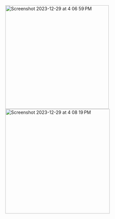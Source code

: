 <img width="325" alt="Screenshot 2023-12-29 at 4 06 59 PM" src="https://github.com/RunziMu/WordScramble/assets/101481214/058d8df4-75f2-44b9-8290-3e1df6955d92">
<img width="328" alt="Screenshot 2023-12-29 at 4 08 19 PM" src="https://github.com/RunziMu/WordScramble/assets/101481214/830d7f3c-7b7b-4716-a8be-f0a6cccb9dd2">
